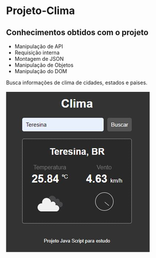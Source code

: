# Projeto-Clima
<h2>Conhecimentos obtidos com o projeto</h2>
<ul> 
    <li>Manipulação de API</li>
    <li>Requisição interna</li>
    <li>Montagem de JSON</li>
    <li>Manipulação de Objetos</li>
    <li>Manipulação do DOM</li>
</ul>

<div> Busca informações de clima de cidades, estados e paises.</div> <br/>
<img src="capturaDeTela.JPG"/>